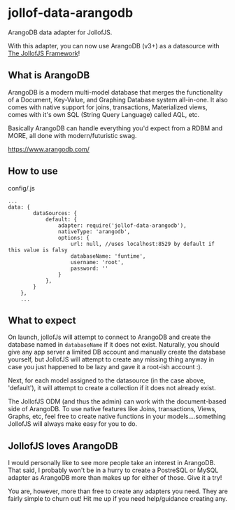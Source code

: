 # jollof-data-arangodb
ArangoDB data adapter for JollofJS.

With this adapter, you can now use ArangoDB (v3+) as a datasource with [The JollofJS Framework](http://jollofjs.com)!

## What is ArangoDB
ArangoDB is a modern multi-model database that merges the functionality of a Document, Key-Value, and Graphing Database system all-in-one.
It also comes with native support for joins, transactions, Materialized views, comes with it's own SQL (String Query Language) called AQL, etc.

Basically ArangoDB can handle everything you'd expect from a RDBM and MORE, all done with modern/futuristic swag.

https://www.arangodb.com/

## How to use

config/<env>.js
```
...
data: {
        dataSources: {
            default: {
                adapter: require('jollof-data-arangodb'),
                nativeType: 'arangodb',
                options: {
                    url: null, //uses localhost:8529 by default if this value is falsy
                    databaseName: 'funtime',
                    username: 'root',
                    password: ''
                }
            },
        }
    },
    ...
```

## What to expect

On launch, jollofJs will attempt to connect to ArangoDB and create the database named in `databaseName` if it does not exist.
Naturally, you should give any app server a limited DB account and manually create the database yourself, but JollofJS will attempt to create any missing thing anyway in case you just happened to be lazy and gave it a root-ish account :).

Next, for each model assigned to the datasource (in the case above, 'default'), it will attempt to create a collection if it does not already exist.

The JollofJS ODM (and thus the admin) can work with the document-based side of ArangoDB.
To use native features like Joins, transactions, Views, Graphs, etc, feel free to create native functions in your models....something JollofJS will always make easy for you to do.


## JollofJS loves ArangoDB

I would personally like to see more people take an interest in ArangoDB. That said, I probably won't be in a hurry to create a PostreSQL or MySQL adapter as ArangoDB more than makes up for either of those.
Give it a try!

You are, however, more than free to create any adapters you need. They are fairly simple to churn out! Hit me up if you need help/guidance creating any.
